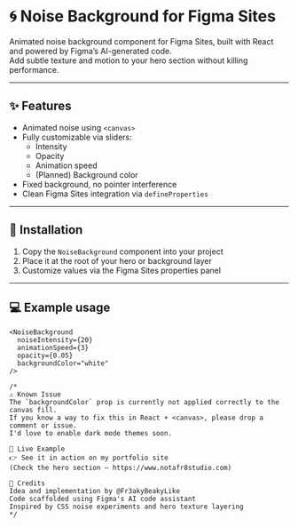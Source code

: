 # 🌀 Noise Background for Figma Sites

Animated noise background component for Figma Sites, built with React and powered by Figma’s AI-generated code.  
Add subtle texture and motion to your hero section without killing performance.

---

## ✨ Features

- Animated noise using `<canvas>`
- Fully customizable via sliders:
  - Intensity
  - Opacity
  - Animation speed
  - (Planned) Background color
- Fixed background, no pointer interference
- Clean Figma Sites integration via `defineProperties`

---

## 🚀 Installation

1. Copy the `NoiseBackground` component into your project
2. Place it at the root of your hero or background layer
3. Customize values via the Figma Sites properties panel

---

## 💻 Example usage

```tsx
<NoiseBackground
  noiseIntensity={20}
  animationSpeed={3}
  opacity={0.05}
  backgroundColor="white"
/>

/* 
⚠️ Known Issue
The `backgroundColor` prop is currently not applied correctly to the canvas fill.
If you know a way to fix this in React + <canvas>, please drop a comment or issue.
I'd love to enable dark mode themes soon.

🧪 Live Example
👉 See it in action on my portfolio site
(Check the hero section – https://www.notafr8studio.com)

🙌 Credits
Idea and implementation by @Fr3akyBeakyLike
Code scaffolded using Figma's AI code assistant
Inspired by CSS noise experiments and hero texture layering
*/
